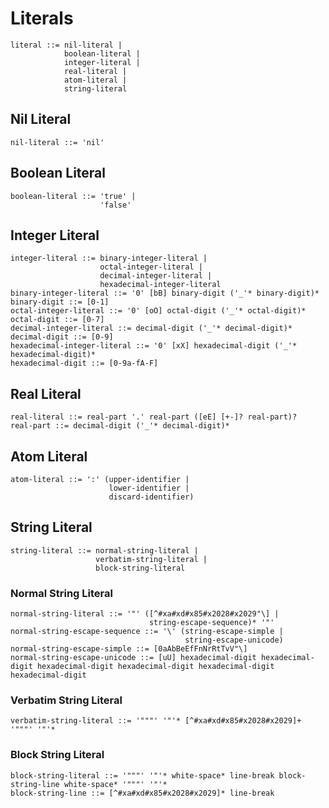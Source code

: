 # Literals

```ebnf
literal ::= nil-literal |
            boolean-literal |
            integer-literal |
            real-literal |
            atom-literal |
            string-literal
```

## Nil Literal

```ebnf
nil-literal ::= 'nil'
```

## Boolean Literal

```ebnf
boolean-literal ::= 'true' |
                    'false'
```

## Integer Literal

```ebnf
integer-literal ::= binary-integer-literal |
                    octal-integer-literal |
                    decimal-integer-literal |
                    hexadecimal-integer-literal
binary-integer-literal ::= '0' [bB] binary-digit ('_'* binary-digit)*
binary-digit ::= [0-1]
octal-integer-literal ::= '0' [oO] octal-digit ('_'* octal-digit)*
octal-digit ::= [0-7]
decimal-integer-literal ::= decimal-digit ('_'* decimal-digit)*
decimal-digit ::= [0-9]
hexadecimal-integer-literal ::= '0' [xX] hexadecimal-digit ('_'* hexadecimal-digit)*
hexadecimal-digit ::= [0-9a-fA-F]
```

## Real Literal

```ebnf
real-literal ::= real-part '.' real-part ([eE] [+-]? real-part)?
real-part ::= decimal-digit ('_'* decimal-digit)*
```

## Atom Literal

```ebnf
atom-literal ::= ':' (upper-identifier |
                      lower-identifier |
                      discard-identifier)
```

## String Literal

```ebnf
string-literal ::= normal-string-literal |
                   verbatim-string-literal |
                   block-string-literal
```

### Normal String Literal

```ebnf
normal-string-literal ::= '"' ([^#xa#xd#x85#x2028#x2029"\] |
                               string-escape-sequence)* '"'
normal-string-escape-sequence ::= '\' (string-escape-simple |
                                       string-escape-unicode)
normal-string-escape-simple ::= [0aAbBeEfFnNrRtTvV"\]
normal-string-escape-unicode ::= [uU] hexadecimal-digit hexadecimal-digit hexadecimal-digit hexadecimal-digit hexadecimal-digit hexadecimal-digit
```

### Verbatim String Literal

```ebnf
verbatim-string-literal ::= '"""' '"'* [^#xa#xd#x85#x2028#x2029]+ '"""' '"'*
```

### Block String Literal

```ebnf
block-string-literal ::= '"""' '"'* white-space* line-break block-string-line white-space* '"""' '"'*
block-string-line ::= [^#xa#xd#x85#x2028#x2029]* line-break
```
